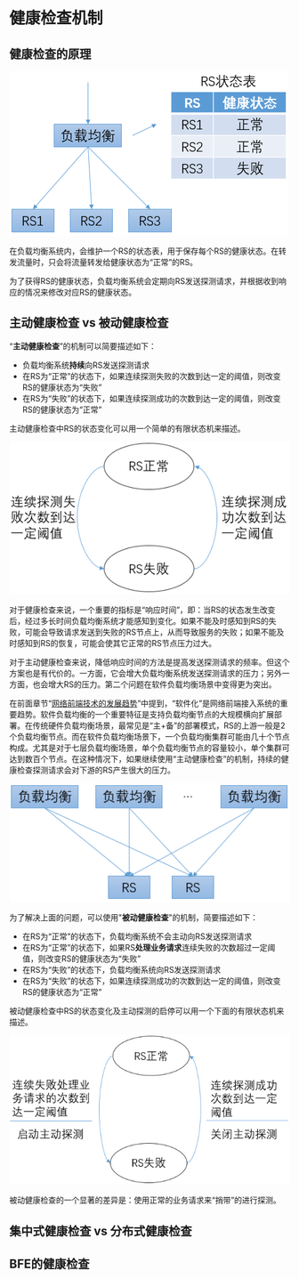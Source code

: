 # 健康检查机制

## 健康检查的原理

![health status](./health_status.png)

在负载均衡系统内，会维护一个RS的状态表，用于保存每个RS的健康状态。在转发流量时，只会将流量转发给健康状态为“正常”的RS。

为了获得RS的健康状态，负载均衡系统会定期向RS发送探测请求，并根据收到响应的情况来修改对应RS的健康状态。

## 主动健康检查 vs 被动健康检查

“**主动健康检查**”的机制可以简要描述如下：

+ 负载均衡系统**持续**向RS发送探测请求
+ 在RS为“正常”的状态下，如果连续探测失败的次数到达一定的阈值，则改变RS的健康状态为“失败”
+ 在RS为“失败”的状态下，如果连续探测成功的次数到达一定的阈值，则改变RS的健康状态为“正常”

主动健康检查中RS的状态变化可以用一个简单的有限状态机来描述。

![fsm of active health check](./fsm_active_check.png)

对于健康检查来说，一个重要的指标是“响应时间”，即：当RS的状态发生改变后，经过多长时间负载均衡系统才能感知到变化。如果不能及时感知到RS的失败，可能会导致请求发送到失败的RS节点上，从而导致服务的失败；如果不能及时感知到RS的恢复，可能会使其它正常的RS节点压力过大。

对于主动健康检查来说，降低响应时间的方法是提高发送探测请求的频率。但这个方案也是有代价的。一方面，它会增大负载均衡系统发送探测请求的压力；另外一方面，也会增大RS的压力。第二个问题在软件负载均衡场景中变得更为突出。

在前面章节“[网络前端技术的发展趋势](../../frontend_principle/trend/trend.md)”中提到，“软件化”是网络前端接入系统的重要趋势。软件负载均衡的一个重要特征是支持负载均衡节点的大规模横向扩展部署。在传统硬件负载均衡场景，最常见是“主+备”的部署模式，RS的上游一般是2个负载均衡节点。而在软件负载均衡场景下，一个负载均衡集群可能由几十个节点构成。尤其是对于七层负载均衡场景，单个负载均衡节点的容量较小，单个集群可达到数百个节点。在这种情况下，如果继续使用“主动健康检查”的机制，持续的健康检查探测请求会对下游的RS产生很大的压力。

![problem of active health check](./problem_active_check.png)

为了解决上面的问题，可以使用"**被动健康检查**"的机制，简要描述如下：

+ 在RS为“正常”的状态下，负载均衡系统不会主动向RS发送探测请求
+ 在RS为“正常”的状态下，如果RS**处理业务请求**连续失败的次数超过一定阈值，则改变RS的健康状态为“失败”
+ 在RS为“失败”的状态下，负载均衡系统向RS发送探测请求
+ 在RS为“失败”的状态下，如果连续探测成功的次数到达一定的阈值，则改变RS的健康状态为“正常”

被动健康检查中RS的状态变化及主动探测的启停可以用一个下面的有限状态机来描述。

![fsm of passive health check](./fsm_passive_check.png)

被动健康检查的一个显著的差异是：使用正常的业务请求来“捎带”的进行探测。

## 集中式健康检查 vs 分布式健康检查

## BFE的健康检查
